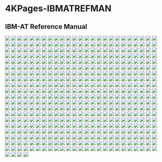 # 4KPages-IBMATREFMAN
## IBM-AT Reference Manual

![](https://github.com/KilianKegel/4KPages-IBMXTREFMAN/blob/main/images/IBMATREFMAN_000.jpg) 
![](https://github.com/KilianKegel/4KPages-IBMXTREFMAN/blob/main/images/IBMATREFMAN_001.jpg) 
![](https://github.com/KilianKegel/4KPages-IBMXTREFMAN/blob/main/images/IBMATREFMAN_002.jpg) 
![](https://github.com/KilianKegel/4KPages-IBMXTREFMAN/blob/main/images/IBMATREFMAN_003.jpg) 
![](https://github.com/KilianKegel/4KPages-IBMXTREFMAN/blob/main/images/IBMATREFMAN_004.jpg) 
![](https://github.com/KilianKegel/4KPages-IBMXTREFMAN/blob/main/images/IBMATREFMAN_005.jpg) 
![](https://github.com/KilianKegel/4KPages-IBMXTREFMAN/blob/main/images/IBMATREFMAN_006.jpg) 
![](https://github.com/KilianKegel/4KPages-IBMXTREFMAN/blob/main/images/IBMATREFMAN_007.jpg) 
![](https://github.com/KilianKegel/4KPages-IBMXTREFMAN/blob/main/images/IBMATREFMAN_008.jpg) 
![](https://github.com/KilianKegel/4KPages-IBMXTREFMAN/blob/main/images/IBMATREFMAN_009.jpg) 
![](https://github.com/KilianKegel/4KPages-IBMXTREFMAN/blob/main/images/IBMATREFMAN_010.jpg) 
![](https://github.com/KilianKegel/4KPages-IBMXTREFMAN/blob/main/images/IBMATREFMAN_011.jpg) 
![](https://github.com/KilianKegel/4KPages-IBMXTREFMAN/blob/main/images/IBMATREFMAN_012.jpg) 
![](https://github.com/KilianKegel/4KPages-IBMXTREFMAN/blob/main/images/IBMATREFMAN_013.jpg) 
![](https://github.com/KilianKegel/4KPages-IBMXTREFMAN/blob/main/images/IBMATREFMAN_014.jpg) 
![](https://github.com/KilianKegel/4KPages-IBMXTREFMAN/blob/main/images/IBMATREFMAN_015.jpg) 
![](https://github.com/KilianKegel/4KPages-IBMXTREFMAN/blob/main/images/IBMATREFMAN_016.jpg) 
![](https://github.com/KilianKegel/4KPages-IBMXTREFMAN/blob/main/images/IBMATREFMAN_017.jpg) 
![](https://github.com/KilianKegel/4KPages-IBMXTREFMAN/blob/main/images/IBMATREFMAN_018.jpg) 
![](https://github.com/KilianKegel/4KPages-IBMXTREFMAN/blob/main/images/IBMATREFMAN_019.jpg) 
![](https://github.com/KilianKegel/4KPages-IBMXTREFMAN/blob/main/images/IBMATREFMAN_020.jpg) 
![](https://github.com/KilianKegel/4KPages-IBMXTREFMAN/blob/main/images/IBMATREFMAN_021.jpg) 
![](https://github.com/KilianKegel/4KPages-IBMXTREFMAN/blob/main/images/IBMATREFMAN_022.jpg) 
![](https://github.com/KilianKegel/4KPages-IBMXTREFMAN/blob/main/images/IBMATREFMAN_023.jpg) 
![](https://github.com/KilianKegel/4KPages-IBMXTREFMAN/blob/main/images/IBMATREFMAN_024.jpg) 
![](https://github.com/KilianKegel/4KPages-IBMXTREFMAN/blob/main/images/IBMATREFMAN_025.jpg) 
![](https://github.com/KilianKegel/4KPages-IBMXTREFMAN/blob/main/images/IBMATREFMAN_026.jpg) 
![](https://github.com/KilianKegel/4KPages-IBMXTREFMAN/blob/main/images/IBMATREFMAN_027.jpg) 
![](https://github.com/KilianKegel/4KPages-IBMXTREFMAN/blob/main/images/IBMATREFMAN_028.jpg) 
![](https://github.com/KilianKegel/4KPages-IBMXTREFMAN/blob/main/images/IBMATREFMAN_029.jpg) 
![](https://github.com/KilianKegel/4KPages-IBMXTREFMAN/blob/main/images/IBMATREFMAN_030.jpg) 
![](https://github.com/KilianKegel/4KPages-IBMXTREFMAN/blob/main/images/IBMATREFMAN_031.jpg) 
![](https://github.com/KilianKegel/4KPages-IBMXTREFMAN/blob/main/images/IBMATREFMAN_032.jpg) 
![](https://github.com/KilianKegel/4KPages-IBMXTREFMAN/blob/main/images/IBMATREFMAN_033.jpg) 
![](https://github.com/KilianKegel/4KPages-IBMXTREFMAN/blob/main/images/IBMATREFMAN_034.jpg) 
![](https://github.com/KilianKegel/4KPages-IBMXTREFMAN/blob/main/images/IBMATREFMAN_035.jpg) 
![](https://github.com/KilianKegel/4KPages-IBMXTREFMAN/blob/main/images/IBMATREFMAN_036.jpg) 
![](https://github.com/KilianKegel/4KPages-IBMXTREFMAN/blob/main/images/IBMATREFMAN_037.jpg) 
![](https://github.com/KilianKegel/4KPages-IBMXTREFMAN/blob/main/images/IBMATREFMAN_038.jpg) 
![](https://github.com/KilianKegel/4KPages-IBMXTREFMAN/blob/main/images/IBMATREFMAN_039.jpg) 
![](https://github.com/KilianKegel/4KPages-IBMXTREFMAN/blob/main/images/IBMATREFMAN_040.jpg) 
![](https://github.com/KilianKegel/4KPages-IBMXTREFMAN/blob/main/images/IBMATREFMAN_041.jpg) 
![](https://github.com/KilianKegel/4KPages-IBMXTREFMAN/blob/main/images/IBMATREFMAN_042.jpg) 
![](https://github.com/KilianKegel/4KPages-IBMXTREFMAN/blob/main/images/IBMATREFMAN_043.jpg) 
![](https://github.com/KilianKegel/4KPages-IBMXTREFMAN/blob/main/images/IBMATREFMAN_044.jpg) 
![](https://github.com/KilianKegel/4KPages-IBMXTREFMAN/blob/main/images/IBMATREFMAN_045.jpg) 
![](https://github.com/KilianKegel/4KPages-IBMXTREFMAN/blob/main/images/IBMATREFMAN_046.jpg) 
![](https://github.com/KilianKegel/4KPages-IBMXTREFMAN/blob/main/images/IBMATREFMAN_047.jpg) 
![](https://github.com/KilianKegel/4KPages-IBMXTREFMAN/blob/main/images/IBMATREFMAN_048.jpg) 
![](https://github.com/KilianKegel/4KPages-IBMXTREFMAN/blob/main/images/IBMATREFMAN_049.jpg) 
![](https://github.com/KilianKegel/4KPages-IBMXTREFMAN/blob/main/images/IBMATREFMAN_050.jpg) 
![](https://github.com/KilianKegel/4KPages-IBMXTREFMAN/blob/main/images/IBMATREFMAN_051.jpg) 
![](https://github.com/KilianKegel/4KPages-IBMXTREFMAN/blob/main/images/IBMATREFMAN_052.jpg) 
![](https://github.com/KilianKegel/4KPages-IBMXTREFMAN/blob/main/images/IBMATREFMAN_053.jpg) 
![](https://github.com/KilianKegel/4KPages-IBMXTREFMAN/blob/main/images/IBMATREFMAN_054.jpg) 
![](https://github.com/KilianKegel/4KPages-IBMXTREFMAN/blob/main/images/IBMATREFMAN_055.jpg) 
![](https://github.com/KilianKegel/4KPages-IBMXTREFMAN/blob/main/images/IBMATREFMAN_056.jpg) 
![](https://github.com/KilianKegel/4KPages-IBMXTREFMAN/blob/main/images/IBMATREFMAN_057.jpg) 
![](https://github.com/KilianKegel/4KPages-IBMXTREFMAN/blob/main/images/IBMATREFMAN_058.jpg) 
![](https://github.com/KilianKegel/4KPages-IBMXTREFMAN/blob/main/images/IBMATREFMAN_059.jpg) 
![](https://github.com/KilianKegel/4KPages-IBMXTREFMAN/blob/main/images/IBMATREFMAN_060.jpg) 
![](https://github.com/KilianKegel/4KPages-IBMXTREFMAN/blob/main/images/IBMATREFMAN_061.jpg) 
![](https://github.com/KilianKegel/4KPages-IBMXTREFMAN/blob/main/images/IBMATREFMAN_062.jpg) 
![](https://github.com/KilianKegel/4KPages-IBMXTREFMAN/blob/main/images/IBMATREFMAN_063.jpg) 
![](https://github.com/KilianKegel/4KPages-IBMXTREFMAN/blob/main/images/IBMATREFMAN_064.jpg) 
![](https://github.com/KilianKegel/4KPages-IBMXTREFMAN/blob/main/images/IBMATREFMAN_065.jpg) 
![](https://github.com/KilianKegel/4KPages-IBMXTREFMAN/blob/main/images/IBMATREFMAN_066.jpg) 
![](https://github.com/KilianKegel/4KPages-IBMXTREFMAN/blob/main/images/IBMATREFMAN_067.jpg) 
![](https://github.com/KilianKegel/4KPages-IBMXTREFMAN/blob/main/images/IBMATREFMAN_068.jpg) 
![](https://github.com/KilianKegel/4KPages-IBMXTREFMAN/blob/main/images/IBMATREFMAN_069.jpg) 
![](https://github.com/KilianKegel/4KPages-IBMXTREFMAN/blob/main/images/IBMATREFMAN_070.jpg) 
![](https://github.com/KilianKegel/4KPages-IBMXTREFMAN/blob/main/images/IBMATREFMAN_071.jpg) 
![](https://github.com/KilianKegel/4KPages-IBMXTREFMAN/blob/main/images/IBMATREFMAN_072.jpg) 
![](https://github.com/KilianKegel/4KPages-IBMXTREFMAN/blob/main/images/IBMATREFMAN_073.jpg) 
![](https://github.com/KilianKegel/4KPages-IBMXTREFMAN/blob/main/images/IBMATREFMAN_074.jpg) 
![](https://github.com/KilianKegel/4KPages-IBMXTREFMAN/blob/main/images/IBMATREFMAN_075.jpg) 
![](https://github.com/KilianKegel/4KPages-IBMXTREFMAN/blob/main/images/IBMATREFMAN_076.jpg) 
![](https://github.com/KilianKegel/4KPages-IBMXTREFMAN/blob/main/images/IBMATREFMAN_077.jpg) 
![](https://github.com/KilianKegel/4KPages-IBMXTREFMAN/blob/main/images/IBMATREFMAN_078.jpg) 
![](https://github.com/KilianKegel/4KPages-IBMXTREFMAN/blob/main/images/IBMATREFMAN_079.jpg) 
![](https://github.com/KilianKegel/4KPages-IBMXTREFMAN/blob/main/images/IBMATREFMAN_080.jpg) 
![](https://github.com/KilianKegel/4KPages-IBMXTREFMAN/blob/main/images/IBMATREFMAN_081.jpg) 
![](https://github.com/KilianKegel/4KPages-IBMXTREFMAN/blob/main/images/IBMATREFMAN_082.jpg) 
![](https://github.com/KilianKegel/4KPages-IBMXTREFMAN/blob/main/images/IBMATREFMAN_083.jpg) 
![](https://github.com/KilianKegel/4KPages-IBMXTREFMAN/blob/main/images/IBMATREFMAN_084.jpg) 
![](https://github.com/KilianKegel/4KPages-IBMXTREFMAN/blob/main/images/IBMATREFMAN_085.jpg) 
![](https://github.com/KilianKegel/4KPages-IBMXTREFMAN/blob/main/images/IBMATREFMAN_086.jpg) 
![](https://github.com/KilianKegel/4KPages-IBMXTREFMAN/blob/main/images/IBMATREFMAN_087.jpg) 
![](https://github.com/KilianKegel/4KPages-IBMXTREFMAN/blob/main/images/IBMATREFMAN_088.jpg) 
![](https://github.com/KilianKegel/4KPages-IBMXTREFMAN/blob/main/images/IBMATREFMAN_089.jpg) 
![](https://github.com/KilianKegel/4KPages-IBMXTREFMAN/blob/main/images/IBMATREFMAN_090.jpg) 
![](https://github.com/KilianKegel/4KPages-IBMXTREFMAN/blob/main/images/IBMATREFMAN_091.jpg) 
![](https://github.com/KilianKegel/4KPages-IBMXTREFMAN/blob/main/images/IBMATREFMAN_092.jpg) 
![](https://github.com/KilianKegel/4KPages-IBMXTREFMAN/blob/main/images/IBMATREFMAN_093.jpg) 
![](https://github.com/KilianKegel/4KPages-IBMXTREFMAN/blob/main/images/IBMATREFMAN_094.jpg) 
![](https://github.com/KilianKegel/4KPages-IBMXTREFMAN/blob/main/images/IBMATREFMAN_095.jpg) 
![](https://github.com/KilianKegel/4KPages-IBMXTREFMAN/blob/main/images/IBMATREFMAN_096.jpg) 
![](https://github.com/KilianKegel/4KPages-IBMXTREFMAN/blob/main/images/IBMATREFMAN_097.jpg) 
![](https://github.com/KilianKegel/4KPages-IBMXTREFMAN/blob/main/images/IBMATREFMAN_098.jpg) 
![](https://github.com/KilianKegel/4KPages-IBMXTREFMAN/blob/main/images/IBMATREFMAN_099.jpg) 
![](https://github.com/KilianKegel/4KPages-IBMXTREFMAN/blob/main/images/IBMATREFMAN_100.jpg) 
![](https://github.com/KilianKegel/4KPages-IBMXTREFMAN/blob/main/images/IBMATREFMAN_101.jpg) 
![](https://github.com/KilianKegel/4KPages-IBMXTREFMAN/blob/main/images/IBMATREFMAN_102.jpg) 
![](https://github.com/KilianKegel/4KPages-IBMXTREFMAN/blob/main/images/IBMATREFMAN_103.jpg) 
![](https://github.com/KilianKegel/4KPages-IBMXTREFMAN/blob/main/images/IBMATREFMAN_104.jpg) 
![](https://github.com/KilianKegel/4KPages-IBMXTREFMAN/blob/main/images/IBMATREFMAN_105.jpg) 
![](https://github.com/KilianKegel/4KPages-IBMXTREFMAN/blob/main/images/IBMATREFMAN_106.jpg) 
![](https://github.com/KilianKegel/4KPages-IBMXTREFMAN/blob/main/images/IBMATREFMAN_107.jpg) 
![](https://github.com/KilianKegel/4KPages-IBMXTREFMAN/blob/main/images/IBMATREFMAN_108.jpg) 
![](https://github.com/KilianKegel/4KPages-IBMXTREFMAN/blob/main/images/IBMATREFMAN_109.jpg) 
![](https://github.com/KilianKegel/4KPages-IBMXTREFMAN/blob/main/images/IBMATREFMAN_110.jpg) 
![](https://github.com/KilianKegel/4KPages-IBMXTREFMAN/blob/main/images/IBMATREFMAN_111.jpg) 
![](https://github.com/KilianKegel/4KPages-IBMXTREFMAN/blob/main/images/IBMATREFMAN_112.jpg) 
![](https://github.com/KilianKegel/4KPages-IBMXTREFMAN/blob/main/images/IBMATREFMAN_113.jpg) 
![](https://github.com/KilianKegel/4KPages-IBMXTREFMAN/blob/main/images/IBMATREFMAN_114.jpg) 
![](https://github.com/KilianKegel/4KPages-IBMXTREFMAN/blob/main/images/IBMATREFMAN_115.jpg) 
![](https://github.com/KilianKegel/4KPages-IBMXTREFMAN/blob/main/images/IBMATREFMAN_116.jpg) 
![](https://github.com/KilianKegel/4KPages-IBMXTREFMAN/blob/main/images/IBMATREFMAN_117.jpg) 
![](https://github.com/KilianKegel/4KPages-IBMXTREFMAN/blob/main/images/IBMATREFMAN_118.jpg) 
![](https://github.com/KilianKegel/4KPages-IBMXTREFMAN/blob/main/images/IBMATREFMAN_119.jpg) 
![](https://github.com/KilianKegel/4KPages-IBMXTREFMAN/blob/main/images/IBMATREFMAN_120.jpg) 
![](https://github.com/KilianKegel/4KPages-IBMXTREFMAN/blob/main/images/IBMATREFMAN_121.jpg) 
![](https://github.com/KilianKegel/4KPages-IBMXTREFMAN/blob/main/images/IBMATREFMAN_122.jpg) 
![](https://github.com/KilianKegel/4KPages-IBMXTREFMAN/blob/main/images/IBMATREFMAN_123.jpg) 
![](https://github.com/KilianKegel/4KPages-IBMXTREFMAN/blob/main/images/IBMATREFMAN_124.jpg) 
![](https://github.com/KilianKegel/4KPages-IBMXTREFMAN/blob/main/images/IBMATREFMAN_125.jpg) 
![](https://github.com/KilianKegel/4KPages-IBMXTREFMAN/blob/main/images/IBMATREFMAN_126.jpg) 
![](https://github.com/KilianKegel/4KPages-IBMXTREFMAN/blob/main/images/IBMATREFMAN_127.jpg) 
![](https://github.com/KilianKegel/4KPages-IBMXTREFMAN/blob/main/images/IBMATREFMAN_128.jpg) 
![](https://github.com/KilianKegel/4KPages-IBMXTREFMAN/blob/main/images/IBMATREFMAN_129.jpg) 
![](https://github.com/KilianKegel/4KPages-IBMXTREFMAN/blob/main/images/IBMATREFMAN_130.jpg) 
![](https://github.com/KilianKegel/4KPages-IBMXTREFMAN/blob/main/images/IBMATREFMAN_131.jpg) 
![](https://github.com/KilianKegel/4KPages-IBMXTREFMAN/blob/main/images/IBMATREFMAN_132.jpg) 
![](https://github.com/KilianKegel/4KPages-IBMXTREFMAN/blob/main/images/IBMATREFMAN_133.jpg) 
![](https://github.com/KilianKegel/4KPages-IBMXTREFMAN/blob/main/images/IBMATREFMAN_134.jpg) 
![](https://github.com/KilianKegel/4KPages-IBMXTREFMAN/blob/main/images/IBMATREFMAN_135.jpg) 
![](https://github.com/KilianKegel/4KPages-IBMXTREFMAN/blob/main/images/IBMATREFMAN_136.jpg) 
![](https://github.com/KilianKegel/4KPages-IBMXTREFMAN/blob/main/images/IBMATREFMAN_137.jpg) 
![](https://github.com/KilianKegel/4KPages-IBMXTREFMAN/blob/main/images/IBMATREFMAN_138.jpg) 
![](https://github.com/KilianKegel/4KPages-IBMXTREFMAN/blob/main/images/IBMATREFMAN_139.jpg) 
![](https://github.com/KilianKegel/4KPages-IBMXTREFMAN/blob/main/images/IBMATREFMAN_140.jpg) 
![](https://github.com/KilianKegel/4KPages-IBMXTREFMAN/blob/main/images/IBMATREFMAN_141.jpg) 
![](https://github.com/KilianKegel/4KPages-IBMXTREFMAN/blob/main/images/IBMATREFMAN_142.jpg) 
![](https://github.com/KilianKegel/4KPages-IBMXTREFMAN/blob/main/images/IBMATREFMAN_143.jpg) 
![](https://github.com/KilianKegel/4KPages-IBMXTREFMAN/blob/main/images/IBMATREFMAN_144.jpg) 
![](https://github.com/KilianKegel/4KPages-IBMXTREFMAN/blob/main/images/IBMATREFMAN_145.jpg) 
![](https://github.com/KilianKegel/4KPages-IBMXTREFMAN/blob/main/images/IBMATREFMAN_146.jpg) 
![](https://github.com/KilianKegel/4KPages-IBMXTREFMAN/blob/main/images/IBMATREFMAN_147.jpg) 
![](https://github.com/KilianKegel/4KPages-IBMXTREFMAN/blob/main/images/IBMATREFMAN_148.jpg) 
![](https://github.com/KilianKegel/4KPages-IBMXTREFMAN/blob/main/images/IBMATREFMAN_149.jpg) 
![](https://github.com/KilianKegel/4KPages-IBMXTREFMAN/blob/main/images/IBMATREFMAN_150.jpg) 
![](https://github.com/KilianKegel/4KPages-IBMXTREFMAN/blob/main/images/IBMATREFMAN_151.jpg) 
![](https://github.com/KilianKegel/4KPages-IBMXTREFMAN/blob/main/images/IBMATREFMAN_152.jpg) 
![](https://github.com/KilianKegel/4KPages-IBMXTREFMAN/blob/main/images/IBMATREFMAN_153.jpg) 
![](https://github.com/KilianKegel/4KPages-IBMXTREFMAN/blob/main/images/IBMATREFMAN_154.jpg) 
![](https://github.com/KilianKegel/4KPages-IBMXTREFMAN/blob/main/images/IBMATREFMAN_155.jpg) 
![](https://github.com/KilianKegel/4KPages-IBMXTREFMAN/blob/main/images/IBMATREFMAN_156.jpg) 
![](https://github.com/KilianKegel/4KPages-IBMXTREFMAN/blob/main/images/IBMATREFMAN_157.jpg) 
![](https://github.com/KilianKegel/4KPages-IBMXTREFMAN/blob/main/images/IBMATREFMAN_158.jpg) 
![](https://github.com/KilianKegel/4KPages-IBMXTREFMAN/blob/main/images/IBMATREFMAN_159.jpg) 
![](https://github.com/KilianKegel/4KPages-IBMXTREFMAN/blob/main/images/IBMATREFMAN_160.jpg) 
![](https://github.com/KilianKegel/4KPages-IBMXTREFMAN/blob/main/images/IBMATREFMAN_161.jpg) 
![](https://github.com/KilianKegel/4KPages-IBMXTREFMAN/blob/main/images/IBMATREFMAN_162.jpg) 
![](https://github.com/KilianKegel/4KPages-IBMXTREFMAN/blob/main/images/IBMATREFMAN_163.jpg) 
![](https://github.com/KilianKegel/4KPages-IBMXTREFMAN/blob/main/images/IBMATREFMAN_164.jpg) 
![](https://github.com/KilianKegel/4KPages-IBMXTREFMAN/blob/main/images/IBMATREFMAN_165.jpg) 
![](https://github.com/KilianKegel/4KPages-IBMXTREFMAN/blob/main/images/IBMATREFMAN_166.jpg) 
![](https://github.com/KilianKegel/4KPages-IBMXTREFMAN/blob/main/images/IBMATREFMAN_167.jpg) 
![](https://github.com/KilianKegel/4KPages-IBMXTREFMAN/blob/main/images/IBMATREFMAN_168.jpg) 
![](https://github.com/KilianKegel/4KPages-IBMXTREFMAN/blob/main/images/IBMATREFMAN_169.jpg) 
![](https://github.com/KilianKegel/4KPages-IBMXTREFMAN/blob/main/images/IBMATREFMAN_170.jpg) 
![](https://github.com/KilianKegel/4KPages-IBMXTREFMAN/blob/main/images/IBMATREFMAN_171.jpg) 
![](https://github.com/KilianKegel/4KPages-IBMXTREFMAN/blob/main/images/IBMATREFMAN_172.jpg) 
![](https://github.com/KilianKegel/4KPages-IBMXTREFMAN/blob/main/images/IBMATREFMAN_173.jpg) 
![](https://github.com/KilianKegel/4KPages-IBMXTREFMAN/blob/main/images/IBMATREFMAN_174.jpg) 
![](https://github.com/KilianKegel/4KPages-IBMXTREFMAN/blob/main/images/IBMATREFMAN_175.jpg) 
![](https://github.com/KilianKegel/4KPages-IBMXTREFMAN/blob/main/images/IBMATREFMAN_176.jpg) 
![](https://github.com/KilianKegel/4KPages-IBMXTREFMAN/blob/main/images/IBMATREFMAN_177.jpg) 
![](https://github.com/KilianKegel/4KPages-IBMXTREFMAN/blob/main/images/IBMATREFMAN_178.jpg) 
![](https://github.com/KilianKegel/4KPages-IBMXTREFMAN/blob/main/images/IBMATREFMAN_179.jpg) 
![](https://github.com/KilianKegel/4KPages-IBMXTREFMAN/blob/main/images/IBMATREFMAN_180.jpg) 
![](https://github.com/KilianKegel/4KPages-IBMXTREFMAN/blob/main/images/IBMATREFMAN_181.jpg) 
![](https://github.com/KilianKegel/4KPages-IBMXTREFMAN/blob/main/images/IBMATREFMAN_182.jpg) 
![](https://github.com/KilianKegel/4KPages-IBMXTREFMAN/blob/main/images/IBMATREFMAN_183.jpg) 
![](https://github.com/KilianKegel/4KPages-IBMXTREFMAN/blob/main/images/IBMATREFMAN_184.jpg) 
![](https://github.com/KilianKegel/4KPages-IBMXTREFMAN/blob/main/images/IBMATREFMAN_185.jpg) 
![](https://github.com/KilianKegel/4KPages-IBMXTREFMAN/blob/main/images/IBMATREFMAN_186.jpg) 
![](https://github.com/KilianKegel/4KPages-IBMXTREFMAN/blob/main/images/IBMATREFMAN_187.jpg) 
![](https://github.com/KilianKegel/4KPages-IBMXTREFMAN/blob/main/images/IBMATREFMAN_188.jpg) 
![](https://github.com/KilianKegel/4KPages-IBMXTREFMAN/blob/main/images/IBMATREFMAN_189.jpg) 
![](https://github.com/KilianKegel/4KPages-IBMXTREFMAN/blob/main/images/IBMATREFMAN_190.jpg) 
![](https://github.com/KilianKegel/4KPages-IBMXTREFMAN/blob/main/images/IBMATREFMAN_191.jpg) 
![](https://github.com/KilianKegel/4KPages-IBMXTREFMAN/blob/main/images/IBMATREFMAN_192.jpg) 
![](https://github.com/KilianKegel/4KPages-IBMXTREFMAN/blob/main/images/IBMATREFMAN_193.jpg) 
![](https://github.com/KilianKegel/4KPages-IBMXTREFMAN/blob/main/images/IBMATREFMAN_194.jpg) 
![](https://github.com/KilianKegel/4KPages-IBMXTREFMAN/blob/main/images/IBMATREFMAN_195.jpg) 
![](https://github.com/KilianKegel/4KPages-IBMXTREFMAN/blob/main/images/IBMATREFMAN_196.jpg) 
![](https://github.com/KilianKegel/4KPages-IBMXTREFMAN/blob/main/images/IBMATREFMAN_197.jpg) 
![](https://github.com/KilianKegel/4KPages-IBMXTREFMAN/blob/main/images/IBMATREFMAN_198.jpg) 
![](https://github.com/KilianKegel/4KPages-IBMXTREFMAN/blob/main/images/IBMATREFMAN_199.jpg) 
![](https://github.com/KilianKegel/4KPages-IBMXTREFMAN/blob/main/images/IBMATREFMAN_200.jpg) 
![](https://github.com/KilianKegel/4KPages-IBMXTREFMAN/blob/main/images/IBMATREFMAN_201.jpg) 
![](https://github.com/KilianKegel/4KPages-IBMXTREFMAN/blob/main/images/IBMATREFMAN_202.jpg) 
![](https://github.com/KilianKegel/4KPages-IBMXTREFMAN/blob/main/images/IBMATREFMAN_203.jpg) 
![](https://github.com/KilianKegel/4KPages-IBMXTREFMAN/blob/main/images/IBMATREFMAN_204.jpg) 
![](https://github.com/KilianKegel/4KPages-IBMXTREFMAN/blob/main/images/IBMATREFMAN_205.jpg) 
![](https://github.com/KilianKegel/4KPages-IBMXTREFMAN/blob/main/images/IBMATREFMAN_206.jpg) 
![](https://github.com/KilianKegel/4KPages-IBMXTREFMAN/blob/main/images/IBMATREFMAN_207.jpg) 
![](https://github.com/KilianKegel/4KPages-IBMXTREFMAN/blob/main/images/IBMATREFMAN_208.jpg) 
![](https://github.com/KilianKegel/4KPages-IBMXTREFMAN/blob/main/images/IBMATREFMAN_209.jpg) 
![](https://github.com/KilianKegel/4KPages-IBMXTREFMAN/blob/main/images/IBMATREFMAN_210.jpg) 
![](https://github.com/KilianKegel/4KPages-IBMXTREFMAN/blob/main/images/IBMATREFMAN_211.jpg) 
![](https://github.com/KilianKegel/4KPages-IBMXTREFMAN/blob/main/images/IBMATREFMAN_212.jpg) 
![](https://github.com/KilianKegel/4KPages-IBMXTREFMAN/blob/main/images/IBMATREFMAN_213.jpg) 
![](https://github.com/KilianKegel/4KPages-IBMXTREFMAN/blob/main/images/IBMATREFMAN_214.jpg) 
![](https://github.com/KilianKegel/4KPages-IBMXTREFMAN/blob/main/images/IBMATREFMAN_215.jpg) 
![](https://github.com/KilianKegel/4KPages-IBMXTREFMAN/blob/main/images/IBMATREFMAN_216.jpg) 
![](https://github.com/KilianKegel/4KPages-IBMXTREFMAN/blob/main/images/IBMATREFMAN_217.jpg) 
![](https://github.com/KilianKegel/4KPages-IBMXTREFMAN/blob/main/images/IBMATREFMAN_218.jpg) 
![](https://github.com/KilianKegel/4KPages-IBMXTREFMAN/blob/main/images/IBMATREFMAN_219.jpg) 
![](https://github.com/KilianKegel/4KPages-IBMXTREFMAN/blob/main/images/IBMATREFMAN_220.jpg) 
![](https://github.com/KilianKegel/4KPages-IBMXTREFMAN/blob/main/images/IBMATREFMAN_221.jpg) 
![](https://github.com/KilianKegel/4KPages-IBMXTREFMAN/blob/main/images/IBMATREFMAN_222.jpg) 
![](https://github.com/KilianKegel/4KPages-IBMXTREFMAN/blob/main/images/IBMATREFMAN_223.jpg) 
![](https://github.com/KilianKegel/4KPages-IBMXTREFMAN/blob/main/images/IBMATREFMAN_224.jpg) 
![](https://github.com/KilianKegel/4KPages-IBMXTREFMAN/blob/main/images/IBMATREFMAN_225.jpg) 
![](https://github.com/KilianKegel/4KPages-IBMXTREFMAN/blob/main/images/IBMATREFMAN_226.jpg) 
![](https://github.com/KilianKegel/4KPages-IBMXTREFMAN/blob/main/images/IBMATREFMAN_227.jpg) 
![](https://github.com/KilianKegel/4KPages-IBMXTREFMAN/blob/main/images/IBMATREFMAN_228.jpg) 
![](https://github.com/KilianKegel/4KPages-IBMXTREFMAN/blob/main/images/IBMATREFMAN_229.jpg) 
![](https://github.com/KilianKegel/4KPages-IBMXTREFMAN/blob/main/images/IBMATREFMAN_230.jpg) 
![](https://github.com/KilianKegel/4KPages-IBMXTREFMAN/blob/main/images/IBMATREFMAN_231.jpg) 
![](https://github.com/KilianKegel/4KPages-IBMXTREFMAN/blob/main/images/IBMATREFMAN_232.jpg) 
![](https://github.com/KilianKegel/4KPages-IBMXTREFMAN/blob/main/images/IBMATREFMAN_233.jpg) 
![](https://github.com/KilianKegel/4KPages-IBMXTREFMAN/blob/main/images/IBMATREFMAN_234.jpg) 
![](https://github.com/KilianKegel/4KPages-IBMXTREFMAN/blob/main/images/IBMATREFMAN_235.jpg) 
![](https://github.com/KilianKegel/4KPages-IBMXTREFMAN/blob/main/images/IBMATREFMAN_236.jpg) 
![](https://github.com/KilianKegel/4KPages-IBMXTREFMAN/blob/main/images/IBMATREFMAN_237.jpg) 
![](https://github.com/KilianKegel/4KPages-IBMXTREFMAN/blob/main/images/IBMATREFMAN_238.jpg) 
![](https://github.com/KilianKegel/4KPages-IBMXTREFMAN/blob/main/images/IBMATREFMAN_239.jpg) 
![](https://github.com/KilianKegel/4KPages-IBMXTREFMAN/blob/main/images/IBMATREFMAN_240.jpg) 
![](https://github.com/KilianKegel/4KPages-IBMXTREFMAN/blob/main/images/IBMATREFMAN_241.jpg) 
![](https://github.com/KilianKegel/4KPages-IBMXTREFMAN/blob/main/images/IBMATREFMAN_242.jpg) 
![](https://github.com/KilianKegel/4KPages-IBMXTREFMAN/blob/main/images/IBMATREFMAN_243.jpg) 
![](https://github.com/KilianKegel/4KPages-IBMXTREFMAN/blob/main/images/IBMATREFMAN_244.jpg) 
![](https://github.com/KilianKegel/4KPages-IBMXTREFMAN/blob/main/images/IBMATREFMAN_245.jpg) 
![](https://github.com/KilianKegel/4KPages-IBMXTREFMAN/blob/main/images/IBMATREFMAN_246.jpg) 
![](https://github.com/KilianKegel/4KPages-IBMXTREFMAN/blob/main/images/IBMATREFMAN_247.jpg) 
![](https://github.com/KilianKegel/4KPages-IBMXTREFMAN/blob/main/images/IBMATREFMAN_248.jpg) 
![](https://github.com/KilianKegel/4KPages-IBMXTREFMAN/blob/main/images/IBMATREFMAN_249.jpg) 
![](https://github.com/KilianKegel/4KPages-IBMXTREFMAN/blob/main/images/IBMATREFMAN_250.jpg) 
![](https://github.com/KilianKegel/4KPages-IBMXTREFMAN/blob/main/images/IBMATREFMAN_251.jpg) 
![](https://github.com/KilianKegel/4KPages-IBMXTREFMAN/blob/main/images/IBMATREFMAN_252.jpg) 
![](https://github.com/KilianKegel/4KPages-IBMXTREFMAN/blob/main/images/IBMATREFMAN_253.jpg) 
![](https://github.com/KilianKegel/4KPages-IBMXTREFMAN/blob/main/images/IBMATREFMAN_254.jpg) 
![](https://github.com/KilianKegel/4KPages-IBMXTREFMAN/blob/main/images/IBMATREFMAN_255.jpg) 
![](https://github.com/KilianKegel/4KPages-IBMXTREFMAN/blob/main/images/IBMATREFMAN_256.jpg) 
![](https://github.com/KilianKegel/4KPages-IBMXTREFMAN/blob/main/images/IBMATREFMAN_257.jpg) 
![](https://github.com/KilianKegel/4KPages-IBMXTREFMAN/blob/main/images/IBMATREFMAN_258.jpg) 
![](https://github.com/KilianKegel/4KPages-IBMXTREFMAN/blob/main/images/IBMATREFMAN_259.jpg) 
![](https://github.com/KilianKegel/4KPages-IBMXTREFMAN/blob/main/images/IBMATREFMAN_260.jpg) 
![](https://github.com/KilianKegel/4KPages-IBMXTREFMAN/blob/main/images/IBMATREFMAN_261.jpg) 
![](https://github.com/KilianKegel/4KPages-IBMXTREFMAN/blob/main/images/IBMATREFMAN_262.jpg) 
![](https://github.com/KilianKegel/4KPages-IBMXTREFMAN/blob/main/images/IBMATREFMAN_263.jpg) 
![](https://github.com/KilianKegel/4KPages-IBMXTREFMAN/blob/main/images/IBMATREFMAN_264.jpg) 
![](https://github.com/KilianKegel/4KPages-IBMXTREFMAN/blob/main/images/IBMATREFMAN_265.jpg) 
![](https://github.com/KilianKegel/4KPages-IBMXTREFMAN/blob/main/images/IBMATREFMAN_266.jpg) 
![](https://github.com/KilianKegel/4KPages-IBMXTREFMAN/blob/main/images/IBMATREFMAN_267.jpg) 
![](https://github.com/KilianKegel/4KPages-IBMXTREFMAN/blob/main/images/IBMATREFMAN_268.jpg) 
![](https://github.com/KilianKegel/4KPages-IBMXTREFMAN/blob/main/images/IBMATREFMAN_269.jpg) 
![](https://github.com/KilianKegel/4KPages-IBMXTREFMAN/blob/main/images/IBMATREFMAN_270.jpg) 
![](https://github.com/KilianKegel/4KPages-IBMXTREFMAN/blob/main/images/IBMATREFMAN_271.jpg) 
![](https://github.com/KilianKegel/4KPages-IBMXTREFMAN/blob/main/images/IBMATREFMAN_272.jpg) 
![](https://github.com/KilianKegel/4KPages-IBMXTREFMAN/blob/main/images/IBMATREFMAN_273.jpg) 
![](https://github.com/KilianKegel/4KPages-IBMXTREFMAN/blob/main/images/IBMATREFMAN_274.jpg) 
![](https://github.com/KilianKegel/4KPages-IBMXTREFMAN/blob/main/images/IBMATREFMAN_275.jpg) 
![](https://github.com/KilianKegel/4KPages-IBMXTREFMAN/blob/main/images/IBMATREFMAN_276.jpg) 
![](https://github.com/KilianKegel/4KPages-IBMXTREFMAN/blob/main/images/IBMATREFMAN_277.jpg) 
![](https://github.com/KilianKegel/4KPages-IBMXTREFMAN/blob/main/images/IBMATREFMAN_278.jpg) 
![](https://github.com/KilianKegel/4KPages-IBMXTREFMAN/blob/main/images/IBMATREFMAN_279.jpg) 
![](https://github.com/KilianKegel/4KPages-IBMXTREFMAN/blob/main/images/IBMATREFMAN_280.jpg) 
![](https://github.com/KilianKegel/4KPages-IBMXTREFMAN/blob/main/images/IBMATREFMAN_281.jpg) 
![](https://github.com/KilianKegel/4KPages-IBMXTREFMAN/blob/main/images/IBMATREFMAN_282.jpg) 
![](https://github.com/KilianKegel/4KPages-IBMXTREFMAN/blob/main/images/IBMATREFMAN_283.jpg) 
![](https://github.com/KilianKegel/4KPages-IBMXTREFMAN/blob/main/images/IBMATREFMAN_284.jpg) 
![](https://github.com/KilianKegel/4KPages-IBMXTREFMAN/blob/main/images/IBMATREFMAN_285.jpg) 
![](https://github.com/KilianKegel/4KPages-IBMXTREFMAN/blob/main/images/IBMATREFMAN_286.jpg) 
![](https://github.com/KilianKegel/4KPages-IBMXTREFMAN/blob/main/images/IBMATREFMAN_287.jpg) 
![](https://github.com/KilianKegel/4KPages-IBMXTREFMAN/blob/main/images/IBMATREFMAN_288.jpg) 
![](https://github.com/KilianKegel/4KPages-IBMXTREFMAN/blob/main/images/IBMATREFMAN_289.jpg) 
![](https://github.com/KilianKegel/4KPages-IBMXTREFMAN/blob/main/images/IBMATREFMAN_290.jpg) 
![](https://github.com/KilianKegel/4KPages-IBMXTREFMAN/blob/main/images/IBMATREFMAN_291.jpg) 
![](https://github.com/KilianKegel/4KPages-IBMXTREFMAN/blob/main/images/IBMATREFMAN_292.jpg) 
![](https://github.com/KilianKegel/4KPages-IBMXTREFMAN/blob/main/images/IBMATREFMAN_293.jpg) 
![](https://github.com/KilianKegel/4KPages-IBMXTREFMAN/blob/main/images/IBMATREFMAN_294.jpg) 
![](https://github.com/KilianKegel/4KPages-IBMXTREFMAN/blob/main/images/IBMATREFMAN_295.jpg) 
![](https://github.com/KilianKegel/4KPages-IBMXTREFMAN/blob/main/images/IBMATREFMAN_296.jpg) 
![](https://github.com/KilianKegel/4KPages-IBMXTREFMAN/blob/main/images/IBMATREFMAN_297.jpg) 
![](https://github.com/KilianKegel/4KPages-IBMXTREFMAN/blob/main/images/IBMATREFMAN_298.jpg) 
![](https://github.com/KilianKegel/4KPages-IBMXTREFMAN/blob/main/images/IBMATREFMAN_299.jpg) 
![](https://github.com/KilianKegel/4KPages-IBMXTREFMAN/blob/main/images/IBMATREFMAN_300.jpg) 
![](https://github.com/KilianKegel/4KPages-IBMXTREFMAN/blob/main/images/IBMATREFMAN_301.jpg) 
![](https://github.com/KilianKegel/4KPages-IBMXTREFMAN/blob/main/images/IBMATREFMAN_302.jpg) 
![](https://github.com/KilianKegel/4KPages-IBMXTREFMAN/blob/main/images/IBMATREFMAN_303.jpg) 
![](https://github.com/KilianKegel/4KPages-IBMXTREFMAN/blob/main/images/IBMATREFMAN_304.jpg) 
![](https://github.com/KilianKegel/4KPages-IBMXTREFMAN/blob/main/images/IBMATREFMAN_305.jpg) 
![](https://github.com/KilianKegel/4KPages-IBMXTREFMAN/blob/main/images/IBMATREFMAN_306.jpg) 
![](https://github.com/KilianKegel/4KPages-IBMXTREFMAN/blob/main/images/IBMATREFMAN_307.jpg) 
![](https://github.com/KilianKegel/4KPages-IBMXTREFMAN/blob/main/images/IBMATREFMAN_308.jpg) 
![](https://github.com/KilianKegel/4KPages-IBMXTREFMAN/blob/main/images/IBMATREFMAN_309.jpg) 
![](https://github.com/KilianKegel/4KPages-IBMXTREFMAN/blob/main/images/IBMATREFMAN_310.jpg) 
![](https://github.com/KilianKegel/4KPages-IBMXTREFMAN/blob/main/images/IBMATREFMAN_311.jpg) 
![](https://github.com/KilianKegel/4KPages-IBMXTREFMAN/blob/main/images/IBMATREFMAN_312.jpg) 
![](https://github.com/KilianKegel/4KPages-IBMXTREFMAN/blob/main/images/IBMATREFMAN_313.jpg) 
![](https://github.com/KilianKegel/4KPages-IBMXTREFMAN/blob/main/images/IBMATREFMAN_314.jpg) 
![](https://github.com/KilianKegel/4KPages-IBMXTREFMAN/blob/main/images/IBMATREFMAN_315.jpg) 
![](https://github.com/KilianKegel/4KPages-IBMXTREFMAN/blob/main/images/IBMATREFMAN_316.jpg) 
![](https://github.com/KilianKegel/4KPages-IBMXTREFMAN/blob/main/images/IBMATREFMAN_317.jpg) 
![](https://github.com/KilianKegel/4KPages-IBMXTREFMAN/blob/main/images/IBMATREFMAN_318.jpg) 
![](https://github.com/KilianKegel/4KPages-IBMXTREFMAN/blob/main/images/IBMATREFMAN_319.jpg) 
![](https://github.com/KilianKegel/4KPages-IBMXTREFMAN/blob/main/images/IBMATREFMAN_320.jpg) 
![](https://github.com/KilianKegel/4KPages-IBMXTREFMAN/blob/main/images/IBMATREFMAN_321.jpg) 
![](https://github.com/KilianKegel/4KPages-IBMXTREFMAN/blob/main/images/IBMATREFMAN_322.jpg) 
![](https://github.com/KilianKegel/4KPages-IBMXTREFMAN/blob/main/images/IBMATREFMAN_323.jpg) 
![](https://github.com/KilianKegel/4KPages-IBMXTREFMAN/blob/main/images/IBMATREFMAN_324.jpg) 
![](https://github.com/KilianKegel/4KPages-IBMXTREFMAN/blob/main/images/IBMATREFMAN_325.jpg) 
![](https://github.com/KilianKegel/4KPages-IBMXTREFMAN/blob/main/images/IBMATREFMAN_326.jpg) 
![](https://github.com/KilianKegel/4KPages-IBMXTREFMAN/blob/main/images/IBMATREFMAN_327.jpg) 
![](https://github.com/KilianKegel/4KPages-IBMXTREFMAN/blob/main/images/IBMATREFMAN_328.jpg) 
![](https://github.com/KilianKegel/4KPages-IBMXTREFMAN/blob/main/images/IBMATREFMAN_329.jpg) 
![](https://github.com/KilianKegel/4KPages-IBMXTREFMAN/blob/main/images/IBMATREFMAN_330.jpg) 
![](https://github.com/KilianKegel/4KPages-IBMXTREFMAN/blob/main/images/IBMATREFMAN_331.jpg) 
![](https://github.com/KilianKegel/4KPages-IBMXTREFMAN/blob/main/images/IBMATREFMAN_332.jpg) 
![](https://github.com/KilianKegel/4KPages-IBMXTREFMAN/blob/main/images/IBMATREFMAN_333.jpg) 
![](https://github.com/KilianKegel/4KPages-IBMXTREFMAN/blob/main/images/IBMATREFMAN_334.jpg) 
![](https://github.com/KilianKegel/4KPages-IBMXTREFMAN/blob/main/images/IBMATREFMAN_335.jpg) 
![](https://github.com/KilianKegel/4KPages-IBMXTREFMAN/blob/main/images/IBMATREFMAN_336.jpg) 
![](https://github.com/KilianKegel/4KPages-IBMXTREFMAN/blob/main/images/IBMATREFMAN_337.jpg) 
![](https://github.com/KilianKegel/4KPages-IBMXTREFMAN/blob/main/images/IBMATREFMAN_338.jpg) 
![](https://github.com/KilianKegel/4KPages-IBMXTREFMAN/blob/main/images/IBMATREFMAN_339.jpg) 
![](https://github.com/KilianKegel/4KPages-IBMXTREFMAN/blob/main/images/IBMATREFMAN_340.jpg) 
![](https://github.com/KilianKegel/4KPages-IBMXTREFMAN/blob/main/images/IBMATREFMAN_341.jpg) 
![](https://github.com/KilianKegel/4KPages-IBMXTREFMAN/blob/main/images/IBMATREFMAN_342.jpg) 
![](https://github.com/KilianKegel/4KPages-IBMXTREFMAN/blob/main/images/IBMATREFMAN_343.jpg) 
![](https://github.com/KilianKegel/4KPages-IBMXTREFMAN/blob/main/images/IBMATREFMAN_344.jpg) 
![](https://github.com/KilianKegel/4KPages-IBMXTREFMAN/blob/main/images/IBMATREFMAN_345.jpg) 
![](https://github.com/KilianKegel/4KPages-IBMXTREFMAN/blob/main/images/IBMATREFMAN_346.jpg) 
![](https://github.com/KilianKegel/4KPages-IBMXTREFMAN/blob/main/images/IBMATREFMAN_347.jpg) 
![](https://github.com/KilianKegel/4KPages-IBMXTREFMAN/blob/main/images/IBMATREFMAN_348.jpg) 
![](https://github.com/KilianKegel/4KPages-IBMXTREFMAN/blob/main/images/IBMATREFMAN_349.jpg) 
![](https://github.com/KilianKegel/4KPages-IBMXTREFMAN/blob/main/images/IBMATREFMAN_350.jpg) 
![](https://github.com/KilianKegel/4KPages-IBMXTREFMAN/blob/main/images/IBMATREFMAN_351.jpg) 
![](https://github.com/KilianKegel/4KPages-IBMXTREFMAN/blob/main/images/IBMATREFMAN_352.jpg) 
![](https://github.com/KilianKegel/4KPages-IBMXTREFMAN/blob/main/images/IBMATREFMAN_353.jpg) 
![](https://github.com/KilianKegel/4KPages-IBMXTREFMAN/blob/main/images/IBMATREFMAN_354.jpg) 
![](https://github.com/KilianKegel/4KPages-IBMXTREFMAN/blob/main/images/IBMATREFMAN_355.jpg) 
![](https://github.com/KilianKegel/4KPages-IBMXTREFMAN/blob/main/images/IBMATREFMAN_356.jpg) 
![](https://github.com/KilianKegel/4KPages-IBMXTREFMAN/blob/main/images/IBMATREFMAN_357.jpg) 
![](https://github.com/KilianKegel/4KPages-IBMXTREFMAN/blob/main/images/IBMATREFMAN_358.jpg) 
![](https://github.com/KilianKegel/4KPages-IBMXTREFMAN/blob/main/images/IBMATREFMAN_359.jpg) 
![](https://github.com/KilianKegel/4KPages-IBMXTREFMAN/blob/main/images/IBMATREFMAN_360.jpg) 
![](https://github.com/KilianKegel/4KPages-IBMXTREFMAN/blob/main/images/IBMATREFMAN_361.jpg) 
![](https://github.com/KilianKegel/4KPages-IBMXTREFMAN/blob/main/images/IBMATREFMAN_362.jpg) 
![](https://github.com/KilianKegel/4KPages-IBMXTREFMAN/blob/main/images/IBMATREFMAN_363.jpg) 
![](https://github.com/KilianKegel/4KPages-IBMXTREFMAN/blob/main/images/IBMATREFMAN_364.jpg) 
![](https://github.com/KilianKegel/4KPages-IBMXTREFMAN/blob/main/images/IBMATREFMAN_365.jpg) 
![](https://github.com/KilianKegel/4KPages-IBMXTREFMAN/blob/main/images/IBMATREFMAN_366.jpg) 
![](https://github.com/KilianKegel/4KPages-IBMXTREFMAN/blob/main/images/IBMATREFMAN_367.jpg) 
![](https://github.com/KilianKegel/4KPages-IBMXTREFMAN/blob/main/images/IBMATREFMAN_368.jpg) 
![](https://github.com/KilianKegel/4KPages-IBMXTREFMAN/blob/main/images/IBMATREFMAN_369.jpg) 
![](https://github.com/KilianKegel/4KPages-IBMXTREFMAN/blob/main/images/IBMATREFMAN_370.jpg) 
![](https://github.com/KilianKegel/4KPages-IBMXTREFMAN/blob/main/images/IBMATREFMAN_371.jpg) 
![](https://github.com/KilianKegel/4KPages-IBMXTREFMAN/blob/main/images/IBMATREFMAN_372.jpg) 
![](https://github.com/KilianKegel/4KPages-IBMXTREFMAN/blob/main/images/IBMATREFMAN_373.jpg) 
![](https://github.com/KilianKegel/4KPages-IBMXTREFMAN/blob/main/images/IBMATREFMAN_374.jpg) 
![](https://github.com/KilianKegel/4KPages-IBMXTREFMAN/blob/main/images/IBMATREFMAN_375.jpg) 
![](https://github.com/KilianKegel/4KPages-IBMXTREFMAN/blob/main/images/IBMATREFMAN_376.jpg) 
![](https://github.com/KilianKegel/4KPages-IBMXTREFMAN/blob/main/images/IBMATREFMAN_377.jpg) 
![](https://github.com/KilianKegel/4KPages-IBMXTREFMAN/blob/main/images/IBMATREFMAN_378.jpg) 
![](https://github.com/KilianKegel/4KPages-IBMXTREFMAN/blob/main/images/IBMATREFMAN_379.jpg) 
![](https://github.com/KilianKegel/4KPages-IBMXTREFMAN/blob/main/images/IBMATREFMAN_380.jpg) 
![](https://github.com/KilianKegel/4KPages-IBMXTREFMAN/blob/main/images/IBMATREFMAN_381.jpg) 
![](https://github.com/KilianKegel/4KPages-IBMXTREFMAN/blob/main/images/IBMATREFMAN_382.jpg) 
![](https://github.com/KilianKegel/4KPages-IBMXTREFMAN/blob/main/images/IBMATREFMAN_383.jpg) 
![](https://github.com/KilianKegel/4KPages-IBMXTREFMAN/blob/main/images/IBMATREFMAN_384.jpg) 
![](https://github.com/KilianKegel/4KPages-IBMXTREFMAN/blob/main/images/IBMATREFMAN_385.jpg) 
![](https://github.com/KilianKegel/4KPages-IBMXTREFMAN/blob/main/images/IBMATREFMAN_386.jpg) 
![](https://github.com/KilianKegel/4KPages-IBMXTREFMAN/blob/main/images/IBMATREFMAN_387.jpg) 
![](https://github.com/KilianKegel/4KPages-IBMXTREFMAN/blob/main/images/IBMATREFMAN_388.jpg) 
![](https://github.com/KilianKegel/4KPages-IBMXTREFMAN/blob/main/images/IBMATREFMAN_389.jpg) 
![](https://github.com/KilianKegel/4KPages-IBMXTREFMAN/blob/main/images/IBMATREFMAN_390.jpg) 
![](https://github.com/KilianKegel/4KPages-IBMXTREFMAN/blob/main/images/IBMATREFMAN_391.jpg) 
![](https://github.com/KilianKegel/4KPages-IBMXTREFMAN/blob/main/images/IBMATREFMAN_392.jpg) 
![](https://github.com/KilianKegel/4KPages-IBMXTREFMAN/blob/main/images/IBMATREFMAN_393.jpg) 
![](https://github.com/KilianKegel/4KPages-IBMXTREFMAN/blob/main/images/IBMATREFMAN_394.jpg) 
![](https://github.com/KilianKegel/4KPages-IBMXTREFMAN/blob/main/images/IBMATREFMAN_395.jpg) 
![](https://github.com/KilianKegel/4KPages-IBMXTREFMAN/blob/main/images/IBMATREFMAN_396.jpg) 
![](https://github.com/KilianKegel/4KPages-IBMXTREFMAN/blob/main/images/IBMATREFMAN_397.jpg) 
![](https://github.com/KilianKegel/4KPages-IBMXTREFMAN/blob/main/images/IBMATREFMAN_398.jpg) 
![](https://github.com/KilianKegel/4KPages-IBMXTREFMAN/blob/main/images/IBMATREFMAN_399.jpg) 
![](https://github.com/KilianKegel/4KPages-IBMXTREFMAN/blob/main/images/IBMATREFMAN_400.jpg) 
![](https://github.com/KilianKegel/4KPages-IBMXTREFMAN/blob/main/images/IBMATREFMAN_401.jpg) 
![](https://github.com/KilianKegel/4KPages-IBMXTREFMAN/blob/main/images/IBMATREFMAN_402.jpg) 
![](https://github.com/KilianKegel/4KPages-IBMXTREFMAN/blob/main/images/IBMATREFMAN_403.jpg) 
![](https://github.com/KilianKegel/4KPages-IBMXTREFMAN/blob/main/images/IBMATREFMAN_404.jpg) 
![](https://github.com/KilianKegel/4KPages-IBMXTREFMAN/blob/main/images/IBMATREFMAN_405.jpg) 
![](https://github.com/KilianKegel/4KPages-IBMXTREFMAN/blob/main/images/IBMATREFMAN_406.jpg) 
![](https://github.com/KilianKegel/4KPages-IBMXTREFMAN/blob/main/images/IBMATREFMAN_407.jpg) 
![](https://github.com/KilianKegel/4KPages-IBMXTREFMAN/blob/main/images/IBMATREFMAN_408.jpg) 
![](https://github.com/KilianKegel/4KPages-IBMXTREFMAN/blob/main/images/IBMATREFMAN_409.jpg) 
![](https://github.com/KilianKegel/4KPages-IBMXTREFMAN/blob/main/images/IBMATREFMAN_410.jpg) 
![](https://github.com/KilianKegel/4KPages-IBMXTREFMAN/blob/main/images/IBMATREFMAN_411.jpg) 
![](https://github.com/KilianKegel/4KPages-IBMXTREFMAN/blob/main/images/IBMATREFMAN_412.jpg) 
![](https://github.com/KilianKegel/4KPages-IBMXTREFMAN/blob/main/images/IBMATREFMAN_413.jpg) 
![](https://github.com/KilianKegel/4KPages-IBMXTREFMAN/blob/main/images/IBMATREFMAN_414.jpg) 
![](https://github.com/KilianKegel/4KPages-IBMXTREFMAN/blob/main/images/IBMATREFMAN_415.jpg) 
![](https://github.com/KilianKegel/4KPages-IBMXTREFMAN/blob/main/images/IBMATREFMAN_416.jpg) 
![](https://github.com/KilianKegel/4KPages-IBMXTREFMAN/blob/main/images/IBMATREFMAN_417.jpg) 
![](https://github.com/KilianKegel/4KPages-IBMXTREFMAN/blob/main/images/IBMATREFMAN_418.jpg) 
![](https://github.com/KilianKegel/4KPages-IBMXTREFMAN/blob/main/images/IBMATREFMAN_419.jpg) 
![](https://github.com/KilianKegel/4KPages-IBMXTREFMAN/blob/main/images/IBMATREFMAN_420.jpg) 
![](https://github.com/KilianKegel/4KPages-IBMXTREFMAN/blob/main/images/IBMATREFMAN_421.jpg) 
![](https://github.com/KilianKegel/4KPages-IBMXTREFMAN/blob/main/images/IBMATREFMAN_422.jpg) 
![](https://github.com/KilianKegel/4KPages-IBMXTREFMAN/blob/main/images/IBMATREFMAN_423.jpg) 
![](https://github.com/KilianKegel/4KPages-IBMXTREFMAN/blob/main/images/IBMATREFMAN_424.jpg) 
![](https://github.com/KilianKegel/4KPages-IBMXTREFMAN/blob/main/images/IBMATREFMAN_425.jpg) 
![](https://github.com/KilianKegel/4KPages-IBMXTREFMAN/blob/main/images/IBMATREFMAN_426.jpg) 
![](https://github.com/KilianKegel/4KPages-IBMXTREFMAN/blob/main/images/IBMATREFMAN_427.jpg) 
![](https://github.com/KilianKegel/4KPages-IBMXTREFMAN/blob/main/images/IBMATREFMAN_428.jpg) 
![](https://github.com/KilianKegel/4KPages-IBMXTREFMAN/blob/main/images/IBMATREFMAN_429.jpg) 
![](https://github.com/KilianKegel/4KPages-IBMXTREFMAN/blob/main/images/IBMATREFMAN_430.jpg) 
![](https://github.com/KilianKegel/4KPages-IBMXTREFMAN/blob/main/images/IBMATREFMAN_431.jpg) 
![](https://github.com/KilianKegel/4KPages-IBMXTREFMAN/blob/main/images/IBMATREFMAN_432.jpg) 
![](https://github.com/KilianKegel/4KPages-IBMXTREFMAN/blob/main/images/IBMATREFMAN_433.jpg) 
![](https://github.com/KilianKegel/4KPages-IBMXTREFMAN/blob/main/images/IBMATREFMAN_434.jpg) 
![](https://github.com/KilianKegel/4KPages-IBMXTREFMAN/blob/main/images/IBMATREFMAN_435.jpg) 
![](https://github.com/KilianKegel/4KPages-IBMXTREFMAN/blob/main/images/IBMATREFMAN_436.jpg) 
![](https://github.com/KilianKegel/4KPages-IBMXTREFMAN/blob/main/images/IBMATREFMAN_437.jpg) 
![](https://github.com/KilianKegel/4KPages-IBMXTREFMAN/blob/main/images/IBMATREFMAN_438.jpg) 
![](https://github.com/KilianKegel/4KPages-IBMXTREFMAN/blob/main/images/IBMATREFMAN_439.jpg) 
![](https://github.com/KilianKegel/4KPages-IBMXTREFMAN/blob/main/images/IBMATREFMAN_440.jpg) 
![](https://github.com/KilianKegel/4KPages-IBMXTREFMAN/blob/main/images/IBMATREFMAN_441.jpg) 
![](https://github.com/KilianKegel/4KPages-IBMXTREFMAN/blob/main/images/IBMATREFMAN_442.jpg) 
![](https://github.com/KilianKegel/4KPages-IBMXTREFMAN/blob/main/images/IBMATREFMAN_443.jpg) 
![](https://github.com/KilianKegel/4KPages-IBMXTREFMAN/blob/main/images/IBMATREFMAN_444.jpg) 
![](https://github.com/KilianKegel/4KPages-IBMXTREFMAN/blob/main/images/IBMATREFMAN_445.jpg) 
![](https://github.com/KilianKegel/4KPages-IBMXTREFMAN/blob/main/images/IBMATREFMAN_446.jpg) 
![](https://github.com/KilianKegel/4KPages-IBMXTREFMAN/blob/main/images/IBMATREFMAN_447.jpg) 
![](https://github.com/KilianKegel/4KPages-IBMXTREFMAN/blob/main/images/IBMATREFMAN_448.jpg) 
![](https://github.com/KilianKegel/4KPages-IBMXTREFMAN/blob/main/images/IBMATREFMAN_449.jpg) 
![](https://github.com/KilianKegel/4KPages-IBMXTREFMAN/blob/main/images/IBMATREFMAN_450.jpg) 
![](https://github.com/KilianKegel/4KPages-IBMXTREFMAN/blob/main/images/IBMATREFMAN_451.jpg) 
![](https://github.com/KilianKegel/4KPages-IBMXTREFMAN/blob/main/images/IBMATREFMAN_452.jpg) 
![](https://github.com/KilianKegel/4KPages-IBMXTREFMAN/blob/main/images/IBMATREFMAN_453.jpg) 
![](https://github.com/KilianKegel/4KPages-IBMXTREFMAN/blob/main/images/IBMATREFMAN_454.jpg) 
![](https://github.com/KilianKegel/4KPages-IBMXTREFMAN/blob/main/images/IBMATREFMAN_455.jpg) 
![](https://github.com/KilianKegel/4KPages-IBMXTREFMAN/blob/main/images/IBMATREFMAN_456.jpg) 
![](https://github.com/KilianKegel/4KPages-IBMXTREFMAN/blob/main/images/IBMATREFMAN_457.jpg) 
![](https://github.com/KilianKegel/4KPages-IBMXTREFMAN/blob/main/images/IBMATREFMAN_458.jpg) 
![](https://github.com/KilianKegel/4KPages-IBMXTREFMAN/blob/main/images/IBMATREFMAN_459.jpg) 
![](https://github.com/KilianKegel/4KPages-IBMXTREFMAN/blob/main/images/IBMATREFMAN_460.jpg) 
![](https://github.com/KilianKegel/4KPages-IBMXTREFMAN/blob/main/images/IBMATREFMAN_461.jpg) 
![](https://github.com/KilianKegel/4KPages-IBMXTREFMAN/blob/main/images/IBMATREFMAN_462.jpg) 
![](https://github.com/KilianKegel/4KPages-IBMXTREFMAN/blob/main/images/IBMATREFMAN_463.jpg) 
![](https://github.com/KilianKegel/4KPages-IBMXTREFMAN/blob/main/images/IBMATREFMAN_464.jpg) 
![](https://github.com/KilianKegel/4KPages-IBMXTREFMAN/blob/main/images/IBMATREFMAN_465.jpg) 
![](https://github.com/KilianKegel/4KPages-IBMXTREFMAN/blob/main/images/IBMATREFMAN_466.jpg) 
![](https://github.com/KilianKegel/4KPages-IBMXTREFMAN/blob/main/images/IBMATREFMAN_467.jpg) 
![](https://github.com/KilianKegel/4KPages-IBMXTREFMAN/blob/main/images/IBMATREFMAN_468.jpg) 
![](https://github.com/KilianKegel/4KPages-IBMXTREFMAN/blob/main/images/IBMATREFMAN_469.jpg) 
![](https://github.com/KilianKegel/4KPages-IBMXTREFMAN/blob/main/images/IBMATREFMAN_470.jpg) 
![](https://github.com/KilianKegel/4KPages-IBMXTREFMAN/blob/main/images/IBMATREFMAN_471.jpg) 
![](https://github.com/KilianKegel/4KPages-IBMXTREFMAN/blob/main/images/IBMATREFMAN_472.jpg) 
![](https://github.com/KilianKegel/4KPages-IBMXTREFMAN/blob/main/images/IBMATREFMAN_473.jpg) 
![](https://github.com/KilianKegel/4KPages-IBMXTREFMAN/blob/main/images/IBMATREFMAN_474.jpg) 
![](https://github.com/KilianKegel/4KPages-IBMXTREFMAN/blob/main/images/IBMATREFMAN_475.jpg) 
![](https://github.com/KilianKegel/4KPages-IBMXTREFMAN/blob/main/images/IBMATREFMAN_476.jpg) 
![](https://github.com/KilianKegel/4KPages-IBMXTREFMAN/blob/main/images/IBMATREFMAN_477.jpg) 
![](https://github.com/KilianKegel/4KPages-IBMXTREFMAN/blob/main/images/IBMATREFMAN_478.jpg) 
![](https://github.com/KilianKegel/4KPages-IBMXTREFMAN/blob/main/images/IBMATREFMAN_479.jpg) 
![](https://github.com/KilianKegel/4KPages-IBMXTREFMAN/blob/main/images/IBMATREFMAN_480.jpg) 
![](https://github.com/KilianKegel/4KPages-IBMXTREFMAN/blob/main/images/IBMATREFMAN_481.jpg) 
![](https://github.com/KilianKegel/4KPages-IBMXTREFMAN/blob/main/images/IBMATREFMAN_482.jpg) 
![](https://github.com/KilianKegel/4KPages-IBMXTREFMAN/blob/main/images/IBMATREFMAN_483.jpg) 
![](https://github.com/KilianKegel/4KPages-IBMXTREFMAN/blob/main/images/IBMATREFMAN_484.jpg) 
![](https://github.com/KilianKegel/4KPages-IBMXTREFMAN/blob/main/images/IBMATREFMAN_485.jpg) 
![](https://github.com/KilianKegel/4KPages-IBMXTREFMAN/blob/main/images/IBMATREFMAN_486.jpg) 
![](https://github.com/KilianKegel/4KPages-IBMXTREFMAN/blob/main/images/IBMATREFMAN_487.jpg) 
![](https://github.com/KilianKegel/4KPages-IBMXTREFMAN/blob/main/images/IBMATREFMAN_488.jpg) 
![](https://github.com/KilianKegel/4KPages-IBMXTREFMAN/blob/main/images/IBMATREFMAN_489.jpg) 
![](https://github.com/KilianKegel/4KPages-IBMXTREFMAN/blob/main/images/IBMATREFMAN_490.jpg) 
![](https://github.com/KilianKegel/4KPages-IBMXTREFMAN/blob/main/images/IBMATREFMAN_491.jpg) 
![](https://github.com/KilianKegel/4KPages-IBMXTREFMAN/blob/main/images/IBMATREFMAN_492.jpg) 
![](https://github.com/KilianKegel/4KPages-IBMXTREFMAN/blob/main/images/IBMATREFMAN_493.jpg) 
![](https://github.com/KilianKegel/4KPages-IBMXTREFMAN/blob/main/images/IBMATREFMAN_494.jpg) 
![](https://github.com/KilianKegel/4KPages-IBMXTREFMAN/blob/main/images/IBMATREFMAN_495.jpg) 
![](https://github.com/KilianKegel/4KPages-IBMXTREFMAN/blob/main/images/IBMATREFMAN_496.jpg) 
![](https://github.com/KilianKegel/4KPages-IBMXTREFMAN/blob/main/images/IBMATREFMAN_497.jpg) 
![](https://github.com/KilianKegel/4KPages-IBMXTREFMAN/blob/main/images/IBMATREFMAN_498.jpg) 
![](https://github.com/KilianKegel/4KPages-IBMXTREFMAN/blob/main/images/IBMATREFMAN_499.jpg) 
![](https://github.com/KilianKegel/4KPages-IBMXTREFMAN/blob/main/images/IBMATREFMAN_500.jpg) 
![](https://github.com/KilianKegel/4KPages-IBMXTREFMAN/blob/main/images/IBMATREFMAN_501.jpg) 
![](https://github.com/KilianKegel/4KPages-IBMXTREFMAN/blob/main/images/IBMATREFMAN_502.jpg) 
![](https://github.com/KilianKegel/4KPages-IBMXTREFMAN/blob/main/images/IBMATREFMAN_503.jpg) 
